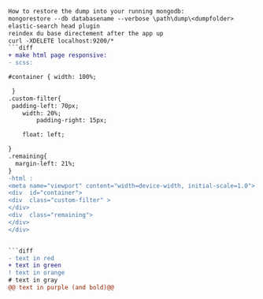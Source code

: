 ```diff
How to restore the dump into your running mongodb:
mongorestore --db databasename --verbose \path\dump\<dumpfolder>
elastic-search head plugin
reindex du base directement after the app up
curl -XDELETE localhost:9200/*
```diff
+ make html page responsive:
- scss:

#container { width: 100%;

 }
.custom-filter{
 padding-left: 70px;
    width: 20%;
        padding-right: 15px;

    float: left;

}
.remaining{
  margin-left: 21%;
}
-html :
<meta name="viewport" content="width=device-width, initial-scale=1.0">
<div  id="container">
<div  class="custom-filter" >
</div>
<div  class="remaining">
</div>
</div>


```diff
- text in red
+ text in green
! text in orange
# text in gray
@@ text in purple (and bold)@@

